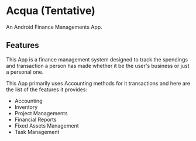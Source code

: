 # Acqua (Tentative)

An Android Finance Managements App.

## Features

This App is a finance management system designed to track the spendings and transaction a person has made
whether it be the user's business or just a personal one.

This App primarily uses Accounting methods for it transactions and here are the list of the features it provides:
- Accounting
- Inventory
- Project Managements
- Financial Reports
- Fixed Assets Management
- Task Management
